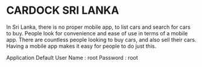 
# CARDOCK SRI LANKA

In Sri Lanka, there is no proper mobile app, to list cars and search for cars to buy. People look
for convenience and ease of use in terms of a mobile app. There are countless people looking
to buy cars, and also sell their cars. Having a mobile app makes it easy for people to do just
this.

Application Default User Name : root Password : root
